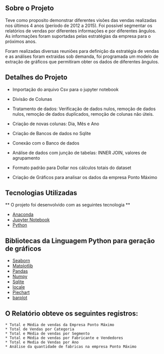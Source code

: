## Sobre o Projeto

  Teve como proposito demonstrar diferentes visões das vendas realizadas nos últimos 4 anos (período de 2012 a 2015). Foi possível segmentar os relatórios de vendas por diferentes informações e por diferentes ângulos. As informações foram suportadas pelas estratégias da empresa para o próximos anos.

 Foram realizadas diversas reuniões para definição da estratégia de vendas e as análises foram extraidas sob demanda, foi programada um modelo de extração de gráficos que permitiram obter os dados de diferentes ângulos.

## Detalhes do Projeto

* Importação do arquivo Csv para o jupyter notebook 

* Divisão de Colunas 

* Tratamento de dados: Verificação de dados nulos, remoção de dados nulos, remoção de dados duplicados, remoção de colunas não úteis. 

* Criação de novas colunas: Dia, Mês e Ano 

* Criação de Bancos de dados no Sqlite 

* Conexão com o Banco de dados

* Análise de dados com junção de tabelas: INNER JOIN, valores de agrupamento 

* Formato padrão para Dollar nos cálculos totais do dataset 

* Criação de Gráficos para analisar os dados da empresa Ponto Máximo 

## Tecnologias Utilizadas 

** O projeto foi desenvolvido com as seguintes tecnologia ** 

- [Anaconda](https://anaconda.org/)
- [Jupyter Notebook](https://jupyter.org/)
- [Python](https://www.python.org/)

## Bibliotecas da Linguagem Python para geração de gráficos 

- [Seaborn](https://seaborn.pydata.org/)
- [Matplotlib](matplotlib.org)
- [Pandas](https://pandas.pydata.org/)
- [Numpy](https://numpy.org/doc/stable/user/whatisnumpy.html)
- [Sqlite](https://www.sqlite.org/index.html)
- [locale](https://docs.python.org/3/library/locale.html)
- [Piechart](https://www.geeksforgeeks.org/plot-a-pie-chart-in-python-using-matplotlib/)
- [barplot](https://seaborn.pydata.org/generated/seaborn.barplot.html)

## O Relatório obteve os seguintes registros:

    * Total e Média de vendas da Empresa Ponto Máximo 
    * Total de Vendas por Categoria 
    * Total e Média de vendas por Segmento
    * Total e Média de vendas por Fabricante e Vendedores 
    * Total e Media de Vendas por Ano 
    * Análise da quantidade de fabricas na empresa Ponto Máximo
